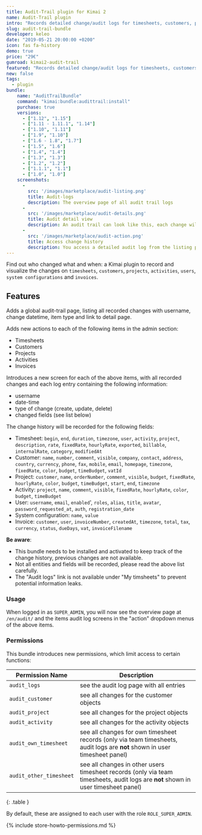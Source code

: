 ```yaml
---
title: Audit-Trail plugin for Kimai 2
name: Audit-Trail plugin
intro: "Records detailed change/audit logs for timesheets, customers, projects and activities and displays them in a per-item timeline."
slug: audit-trail-bundle
developer: keleo
date: "2019-05-21 20:00:00 +0200"
icon: fas fa-history
demo: true 
price: "29€"
gumroad: kimai2-audit-trail
featured: "Records detailed change/audit logs for timesheets, customers, projects and activities and displays them in a per-item timeline."
new: false
tags:
  - plugin
bundle:
    name: "AuditTrailBundle"
    command: "kimai:bundle:audittrail:install"
    purchase: true
    versions:
      - ["1.12", "1.15"]
      - ["1.11 - 1.11.1", "1.14"]
      - ["1.10", "1.11"]
      - ["1.9", "1.10"]
      - ["1.6 - 1.8", "1.7"]
      - ["1.5", "1.6"]
      - ["1.4", "1.4"]
      - ["1.3", "1.3"]
      - ["1.2", "1.2"]
      - ["1.1.1", "1.1"]
      - ["1.0", "1.0"]
    screenshots:
      - 
        src: '/images/marketplace/audit-listing.png'
        title: Audit-logs
        description: The overview page of all audit trail logs
      -
        src: '/images/marketplace/audit-details.png'
        title: Audit detail view
        description: An audit trail can look like this, each change will be recorded and you might see more entries in a object timeline
      - 
        src: '/images/marketplace/audit-action.png'
        title: Access change history
        description: You access a detailed audit log from the listing page or from the data-table "Actions" dropdown of each item
---
```

 
Find out who changed what and when: a Kimai plugin to record and visualize the changes on `timesheets`, `customers`, `projects`, `activities`, `users`, `system configurations` and `invoices`.

## Features

Adds a global audit-trail page, listing all recorded changes with username, change datetime, item type and link to detail page.

Adds new actions to each of the following items in the admin section:
- Timesheets
- Customers
- Projects
- Activities
- Invoices

Introduces a new screen for each of the above items, with all recorded changes and each log entry containing the following information:

- username
- date-time
- type of change (create, update, delete)
- changed fields (see list below)
 
The change history will be recorded for the following fields:
- Timesheet: `begin`, `end`, `duration`, `timezone`, `user`, `activity`, `project`, `description`, `rate`, `fixedRate`, `hourlyRate`, `exported`, `billable`, `internalRate`, `category`, `modifiedAt` 
- Customer: `name`, `number`, `comment`, `visible`, `company`, `contact`, `address`, `country`, `currency`, `phone`, `fax`, `mobile`, `email`, `homepage`, `timezone`, `fixedRate`, `color`, `budget`, `timeBudget`, `vatId` 
- Project: `customer`, `name`, `orderNumber`, `comment`, `visible`, `budget`, `fixedRate`, `hourlyRate`, `color`, `budget`, `timeBudget`, `start`, `end`, `timezone`
- Activity: `project`, `name`, `comment`, `visible`, `fixedRate`, `hourlyRate`, `color`, `budget`, `timeBudget`
- User: `username`, `email`, `enabled`', `roles`, `alias`, `title`, `avatar`, `password_requested_at`, `auth`, `registration_date` 
- System configuration: `name`, `value`
- Invoice: `customer`, `user`, `invoiceNumber`, `createdAt`, `timezone`, `total`, `tax`, `currency`, `status`, `dueDays`, `vat`, `invoiceFilename`

**Be aware**:
- This bundle needs to be installed and activated to keep track of the change history, previous changes are not available.
- Not all entities and fields will be recorded, please read the above list carefully.
- The "Audit logs" link is not available under "My timsheets" to prevent potential information leaks.

### Usage

When logged in as `SUPER_ADMIN`, you will now see the overview page at `/en/audit/` and the items audit log screens 
in the "action" dropdown menus of the above items.

### Permissions

This bundle introduces new permissions, which limit access to certain functions:

| Permission Name           | Description |
|---                        |--- |
| `audit_logs`              | see the audit log page with all entries |
| `audit_customer`          | see all changes for the customer objects |
| `audit_project`           | see all changes for the project objects |
| `audit_activity`          | see all changes for the activity objects |
| `audit_own_timesheet`     | see all changes for own timesheet records (only via team timesheets, audit logs are **not** shown in user timesheet panel) |
| `audit_other_timesheet`   | see all changes in other users timesheet records (only via team timesheets, audit logs are **not** shown in user timesheet panel) |
{: .table }

By default, these are assigned to each user with the role `ROLE_SUPER_ADMIN`.

{% include store-howto-permissions.md %}
 
